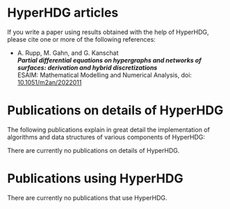 # HyperHDG articles

If you write a paper using results obtained with the help of HyperHDG, please cite one or more of
the following references:

- A. Rupp, M. Gahn, and G. Kanschat  
  ***Partial differential equations on hypergraphs and networks of surfaces: derivation and hybrid
  discretizations***  
  ESAIM: Mathematical Modelling and Numerical Analysis, doi: [10.1051/m2an/2022011](
  https://doi.org/10.1051/m2an/2022011)


# Publications on details of HyperHDG

The following publications explain in great detail the implementation of algorithms and data
structures of various components of HyperHDG:

There are currently no publications on details of HyperHDG.


# Publications using HyperHDG

There are currently no publications that use HyperHDG.
